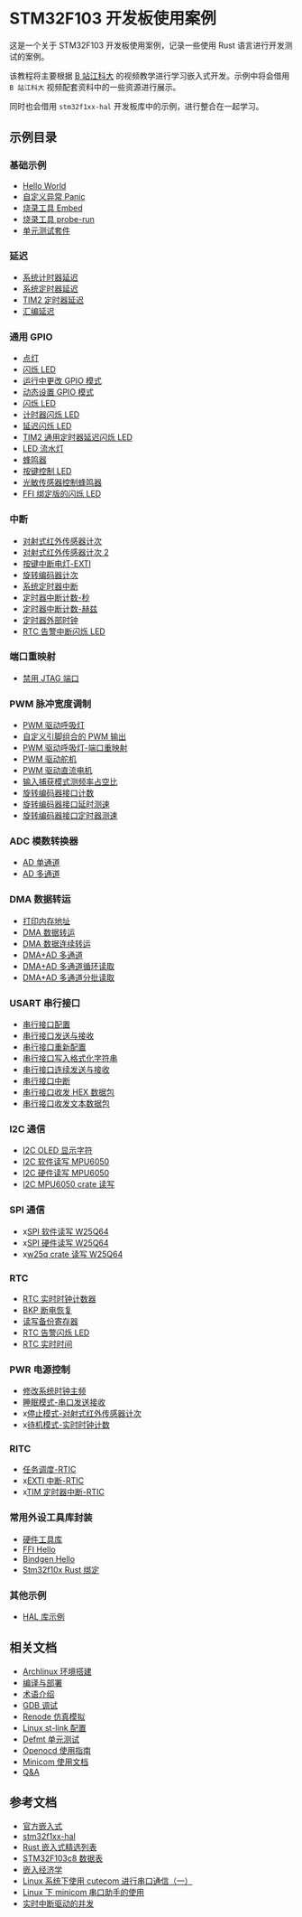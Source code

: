 # STM32F103 开发板使用案例

这是一个关于 STM32F103 开发板使用案例，记录一些使用 Rust 语言进行开发测试的案例。

该教程将主要根据 [B 站江科大](https://www.bilibili.com/video/BV1th411z7sn?p=1&vd_source=c459b4f4f90bc42bb5ddb5baf12e1bc7) 的视频教学进行学习嵌入式开发。示例中将会借用 `B 站江科大` 视频配套资料中的一些资源进行展示。

同时也会借用 `stm32f1xx-hal` 开发板库中的示例，进行整合在一起学习。

## 示例目录

### 基础示例

- [Hello World](./app/basic/helloworld)
- [自定义异常 Panic](./app/basic/panics)
- [烧录工具 Embed](./app/basic/flash_tool_embed)
- [烧录工具 probe-run](./app/basic/flash_tool_defmt)
- [单元测试套件](./app/basic/unit_testsuite)

### 延迟

- [系统计时器延迟](./app/delay/syst_timer_delay)
- [系统定时器延迟](./app/delay/syst_delay)
- [TIM2 定时器延迟](./app/delay/tim2_delay)
- [汇编延迟](./app/delay/asm_delay)

### 通用 GPIO

- [点灯](./app/general_gpio/turns_user_led)
- [闪烁 LED](./app/general_gpio/blinky)
- [运行中更改 GPIO 模式](./app/general_gpio/multi_mode_gpio)
- [动态设置 GPIO 模式](./app/general_gpio/dynamic_gpio)
- [闪烁 LED](./app/general_gpio/blinky)
- [计时器闪烁 LED](./app/general_gpio/timer_blinky)
- [延迟闪烁 LED](./app/general_gpio/delay_blinky)
- [TIM2 通用定时器延迟闪烁 LED](./app/general_gpio/tim2_timer_delay_blinky)
- [LED 流水灯](./app/general_gpio/led_flow_light)
- [蜂鸣器](./app/general_gpio/buzzer)
- [按键控制 LED](./app/general_gpio/key_control_led)
- [光敏传感器控制蜂鸣器](./app/general_gpio/light_sensor_control_buzzer)
- [FFI 绑定版的闪烁 LED](./app/general_gpio/ffi-blinky)

### 中断

- [对射式红外传感器计次](./app/interrupt/opposing_infrared_sensor_count)
- [对射式红外传感器计次 2](./app/interrupt/opposing_infrared_sensor_count2)
- [按键中断电灯-EXTI](./app/interrupt/key_control_led_exti)
- [旋转编码器计次](./app/interrupt/rotary_encoder_count)
- [系统定时器中断](./app/interrupt/sys_timer_interrupt)
- [定时器中断计数-秒](./app/interrupt/timer_interrupt_count_by_seces)
- [定时器中断计数-赫兹](./app/interrupt/timer_interrupt_count_by_hz)
- [定时器外部时钟](./app/interrupt/timer_external_clock)
- [RTC 告警中断闪烁 LED](./app/interrupt/rtc_alarm_blinky_irq)

### 端口重映射

- [禁用 JTAG 端口](./app/port_remap/disable_jtag_ports)

### PWM 脉冲宽度调制

- [PWM 驱动呼吸灯](./app/pwm/pwm_led)
- [自定义引脚组合的 PWM 输出](./app/pwm/pwm_custom)
- [PWM 驱动呼吸灯-端口重映射](./app/pwm/pwm_led_remap)
- [PWM 驱动舵机](./app/pwm/pwm_driven_servo)
- [PWM 驱动直流电机](./app/pwm/pwm_driven_motor)
- [输入捕获模式测频率占空比](./app/pwm/pwm_input_capture_freq_duty_cycle)
- [旋转编码器接口计数](./app/pwm/pwm_rotary_encoder_count)
- [旋转编码器接口延时测速](./app/pwm/pwm_rotary_encoder_speed)
- [旋转编码器接口定时器测速](./app/pwm/pwm_rotary_encoder_timer_speed)

### ADC 模数转换器

- [AD 单通道](./app/adc/ad_single_channel)
- [AD 多通道](./app/adc/ad_multichannel)

### DMA 数据转运

- [打印内存地址](./app/dma/print_memory_address)
- [DMA 数据转运](./app/dma/dma_data_transfer)
- [DMA 数据连续转运](./app/dma/dma_data_continuous_transfer)
- [DMA+AD 多通道](./app/dma/scan_dma_and_ad_multichannel)
- [DMA+AD 多通道循环读取](./app/dma/scan_dma_and_ad_multichannel_loop)
- [DMA+AD 多通道分批读取](./app/dma/scan_dma_and_ad_multichannel_peek)

### USART 串行接口

- [串行接口配置](./app/usart/serial_config)
- [串行接口发送与接收](./app/usart/serial_tx_and_rx)
- [串行接口重新配置](./app/usart/serial_reconfigure)
- [串行接口写入格式化字符串](./app/usart/serial_fmt)
- [串行接口连续发送与接收](./app/usart/serial_continuous_tx_and_rx)
- [串行接口中断](./app/usart/serial_interrupt_idle)
- [串行接口收发 HEX 数据包](./app/usart/serial_hex_packet)
- [串行接口收发文本数据包](./app/usart/serial_text_packet)

### I2C 通信

- [I2C OLED 显示字符](./app/i2c/i2c_oled_show_character)
- [I2C 软件读写 MPU6050](./app/i2c/i2c_soft_mpu6050)
- [I2C 硬件读写 MPU6050](./app/i2c/i2c_hard_mpu6050)
- [I2C MPU6050 crate 读写](./app/i2c/i2c_mpu6050_crate)

### SPI 通信

- x[SPI 软件读写 W25Q64](./app/spi/spi_soft_w25q64)
- x[SPI 硬件读写 W25Q64](./app/spi/spi_hard_w25q64)
- x[w25q crate 读写 W25Q64](./app/spi/spi_w25q_crate)

### RTC

- [RTC 实时时钟计数器](./app/rtc/rtc_counter)
- [BKP 断电恢复](./app/rtc/rtc_bkp)
- [读写备份寄存器](./app/rtc/rtc_bkp_dyn_data)
- [RTC 告警闪烁 LED](./app/rtc/rtc_alarm_blinky)
- [RTC 实时时间](./app/rtc/rtc_time)

### PWR 电源控制

- [修改系统时钟主频](./app/pwr/syst_freq)
- [睡眠模式-串口发送接收](./app/pwr/sleep_mode_serial_tx_and_rx)
- x[停止模式-对射式红外传感器计次](./app/pwr/stop_mode_infrared_sensor_count)
- x[待机模式-实时时钟计数](./app/pwr/standby_mode_rtc_counter)

### RITC

- [任务调度-RTIC](./app/rtic/spawn_task_rtic)
- x[EXTI 中断-RTIC](./app/rtic/exti_rtic)
- x[TIM 定时器中断-RTIC](./app/rtic/timer_interrupt_rtic)

### 常用外设工具库封装

- [硬件工具库](./core/hardware)
- [FFI Hello](./core/ffi_hello)
- [Bindgen Hello](./core/bindgen_hello)
- [Stm32f10x Rust 绑定](./core/stm32f10x_rs)

### 其他示例

- [HAL 库示例](https://github.com/stm32-rs/stm32f1xx-hal/tree/master/examples)

## 相关文档

- [Archlinux 环境搭建](./docs/Archlinux环境搭建.md)
- [编译与部署](./docs/编译与部署.md)
- [术语介绍](./docs/术语介绍.md)
- [GDB 调试](./docs/GDB调试.md)
- [Renode 仿真模拟](./docs/Renode仿真模拟.md)
- [Linux st-link 配置](./docs/Linux%20st-link配置.md)
- [Defmt 单元测试](./docs/Defmt%20单元测试.md)
- [Openocd 使用指南](./docs/Openocd使用指南.md)
- [Minicom 使用文档](./docs/Minicom使用文档.md)
- [Q&A](./docs/Q&A.md)

## 参考文档

- [官方嵌入式](https://www.rust-lang.org/zh-CN/what/embedded)
- [stm32f1xx-hal](https://github.com/stm32-rs/stm32f1xx-hal)
- [Rust 嵌入式精选列表](https://github.com/rust-embedded/awesome-embedded-rust)
- [STM32F103c8 数据表](https://www.st.com/resource/en/datasheet/cd00161566.pdf)
- [嵌入经济学](https://docs.rust-embedded.org/embedonomicon/)
- [Linux 系统下使用 cutecom 进行串口通信（一）](https://zhuanlan.zhihu.com/p/371813518)
- [Linux 下 minicom 串口助手的使用](https://www.cnblogs.com/xingboy/p/16538932.html)
- [实时中断驱动的并发](https://rtic.rs/2/book/en/)
